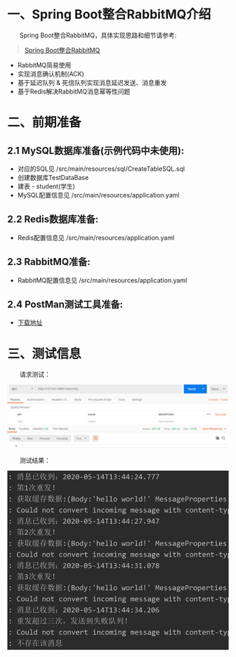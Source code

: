 # 一、Spring Boot整合RabbitMQ介绍

&emsp;&emsp;Spring Boot整合RabbitMQ，具体实现思路和细节请参考:

> [Spring Boot整合RabbitMQ](https://www.jianshu.com/p/8db16f5fe3c7)

- RabbitMQ简易使用
- 实现消息确认机制(ACK)
- 基于延迟队列 & 死信队列实现消息延迟发送、消息重发
- 基于Redis解决RabbitMQ消息幂等性问题

# 二、前期准备

## 2.1 MySQL数据库准备(示例代码中未使用):

- 对应的SQL见 /src/main/resources/sql/CreateTableSQL.sql
- 创建数据库TestDataBase
- 建表 - student(学生)
- MySQL配置信息见 /src/main/resources/application.yaml

## 2.2 Redis数据库准备:

- Redis配置信息见 /src/main/resources/application.yaml

## 2.3 RabbitMQ准备:

- RabbitMQ配置信息见 /src/main/resources/application.yaml

## 2.4 PostMan测试工具准备:

- [下载地址](https://www.postman.com/)

# 三、测试信息

&emsp;&emsp;请求测试：

![图3-1 请求测试.png](./请求测试.png)

&emsp;&emsp;测试结果：

![图3-2 测试结果.png](./测试结果.png)




